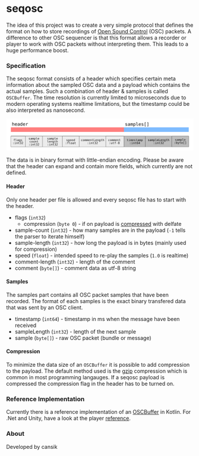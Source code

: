# seqosc
The idea of this project was to create a very simple protocol that defines the format on how to store recordings of [Open Sound Control](http://opensoundcontrol.org/introduction-osc) (OSC) packets. A difference to other OSC sequencer is that this format allows a recorder or player to work with OSC packets without interpreting them. This leads to a huge performance boost.

### Specification

The seqosc format consists of a header which specifies certain meta information about the sampled OSC data and a payload which contains the actual samples. Such a combination of header & samples is called `OSCBuffer`. The time resolution is currently limited to microseconds due to modern operating systems realtime limitations, but the timestamp could be also interpreted as nanosecond.

![Protocol](docs/protocol.svg)

The data is in binary format with little-endian encoding. Please be aware that the header can expand and contain more fields, which currently are not defined.

#### Header

Only one header per file is allowed and every seqosc file has to start with the header. 

- flags (`int32`)
    - compression (`byte 0`) - if on payload is [compressed](#Compression) with delfate
- sample-count (`int32`) - how many samples are in the payload (`-1` tells the parser to iterate himself)
- sample-length (`int32`) - how long the payload is in bytes (mainly used for compression)
- speed (`float`) - intended speed to re-play the samples (`1.0` is realtime)
- comment-length (`int32`) - length of the comment
- comment (`byte[]`) - comment data as utf-8 string

#### Samples

The samples part contains all OSC packet samples that have been recorded. The format of each samples is the exact binary transfered data that was sent by an OSC client.

- timestamp (`int64`) - timestamp in ms when the message have been received
- sampleLength (`int32`) - length of the next sample
- sample (`byte[]`) - raw OSC packet (bundle or message)

#### Compression

To minimize the data size of an `OSCBuffer` it is possible to add compression to the payload. The default method used is the [gzip](https://en.wikipedia.org/wiki/Gzip) compression which is common in most programming langauges. If a seqosc payload is compressed the compression flag in the header has to be turned on.

### Reference Implementation
Currently there is a reference implementation of an [OSCBuffer](https://github.com/cansik/seqosc/blob/master/seqosclib/src/main/kotlin/ch/bildspur/seqosc/OSCBuffer.kt#L8) in Kotlin. For .Net and Unity, have a look at the player [reference](https://github.com/cansik/seqosc/blob/master/dotnet/OSCBuffer.cs).

### About
Developed by cansik